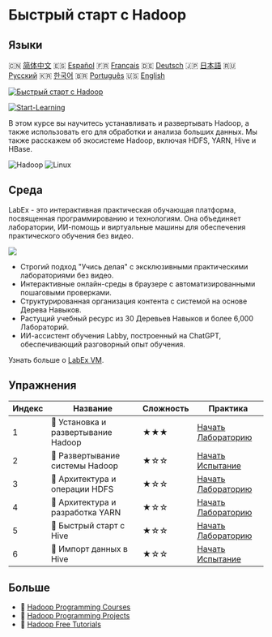 # Быстрый старт с Hadoop

## Языки

🇨🇳 [简体中文](README_zh.md) 🇪🇸 [Español](README_es.md) 🇫🇷 [Français](README_fr.md) 🇩🇪 [Deutsch](README_de.md) 🇯🇵 [日本語](README_ja.md) 🇷🇺 [Русский](README_ru.md) 🇰🇷 [한국어](README_ko.md) 🇧🇷 [Português](README_pt.md) 🇺🇸 [English](README.md) 

[![Быстрый старт с Hadoop](https://cover-creator.labex.io/quick-start-with-hadoop.png?lang=ru)](https://labex.io/ru/courses/quick-start-with-hadoop)

[![Start-Learning](https://img.shields.io/badge/Start-Learning-whitesmoke?style=for-the-badge)](https://labex.io/ru/courses/quick-start-with-hadoop)

В этом курсе вы научитесь устанавливать и развертывать Hadoop, а также использовать его для обработки и анализа больших данных. Мы также расскажем об экосистеме Hadoop, включая HDFS, YARN, Hive и HBase.

![Hadoop](https://img.shields.io/badge/Hadoop-whitesmoke?style=for-the-badge&logo=hadoop)
![Linux](https://img.shields.io/badge/Linux-whitesmoke?style=for-the-badge&logo=linux)


## Среда

LabEx - это интерактивная практическая обучающая платформа, посвященная программированию и технологиям. Она объединяет лаборатории, ИИ-помощь и виртуальные машины для обеспечения практического обучения без видео.

![](https://tutorial-screenshot.getvm.io/images/vm-1725247253.png)

- Строгий подход "Учись делая" с эксклюзивными практическими лабораториями без видео.
- Интерактивные онлайн-среды в браузере с автоматизированными пошаговыми проверками.
- Структурированная организация контента с системой на основе Дерева Навыков.
- Растущий учебный ресурс из 30 Деревьев Навыков и более 6,000 Лабораторий.
- ИИ-ассистент обучения Labby, построенный на ChatGPT, обеспечивающий разговорный опыт обучения.

Узнать больше о [LabEx VM](https://support.labex.io/using-labex/virtual-machine).

## Упражнения

|   Индекс | Название                            | Сложность   | Практика                                                                                                                         |
|----------|-------------------------------------|-------------|----------------------------------------------------------------------------------------------------------------------------------|
|        1 | 📖 Установка и развертывание Hadoop | ★★★         | <a target='_blank' href='https://labex.io/ru/tutorials/linux-hadoop-installation-and-deployment-272321'>Начать Лабораторию</a>   |
|        2 | 🎯 Развертывание системы Hadoop     | ★☆☆         | <a target='_blank' href='https://labex.io/ru/labs/hadoop-hadoop-system-deployment-272365'>Начать Испытание</a>                   |
|        3 | 📖 Архитектура и операции HDFS      | ★☆☆         | <a target='_blank' href='https://labex.io/ru/tutorials/hadoop-architecture-and-operations-of-hdfs-272320'>Начать Лабораторию</a> |
|        4 | 📖 Архитектура и разработка YARN    | ★☆☆         | <a target='_blank' href='https://labex.io/ru/tutorials/linux-yarn-architecture-and-development-272324'>Начать Лабораторию</a>    |
|        5 | 📖 Быстрый старт с Hive             | ★☆☆         | <a target='_blank' href='https://labex.io/ru/tutorials/linux-quick-start-to-hive-272323'>Начать Лабораторию</a>                  |
|        6 | 🎯 Импорт данных в Hive             | ★☆☆         | <a target='_blank' href='https://labex.io/ru/labs/import-data-to-hive-272367'>Начать Испытание</a>                               |

## Больше

- 🔗 [Hadoop Programming Courses](https://github.com/labex-labs/awesome-programming-courses)
- 🔗 [Hadoop Programming Projects](https://github.com/labex-labs/awesome-programming-projects)
- 🔗 [Hadoop Free Tutorials](https://github.com/labex-labs/hadoop-free-tutorials)

